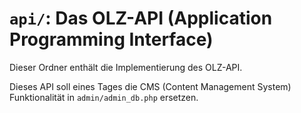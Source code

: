 # `api/`: Das OLZ-API (Application Programming Interface)

Dieser Ordner enthält die Implementierung des OLZ-API.

Dieses API soll eines Tages die CMS (Content Management System) Funktionalität in `admin/admin_db.php` ersetzen.
